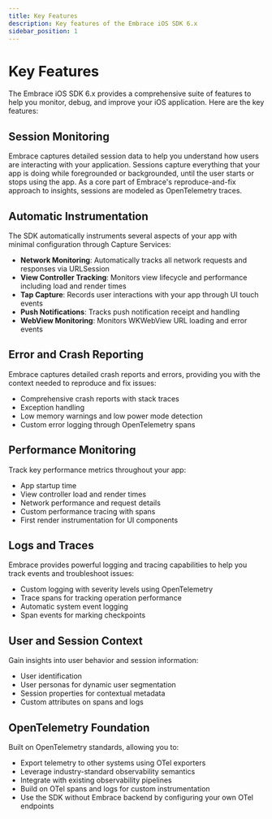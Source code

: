 ```yaml
---
title: Key Features
description: Key features of the Embrace iOS SDK 6.x
sidebar_position: 1
---
```


# Key Features

The Embrace iOS SDK 6.x provides a comprehensive suite of features to help you monitor, debug, and improve your iOS application. Here are the key features:

## Session Monitoring

Embrace captures detailed session data to help you understand how users are interacting with your application. Sessions capture everything that your app is doing while foregrounded or backgrounded, until the user starts or stops using the app. As a core part of Embrace's reproduce-and-fix approach to insights, sessions are modeled as OpenTelemetry traces.

## Automatic Instrumentation

The SDK automatically instruments several aspects of your app with minimal configuration through Capture Services:

- **Network Monitoring**: Automatically tracks all network requests and responses via URLSession
- **View Controller Tracking**: Monitors view lifecycle and performance including load and render times
- **Tap Capture**: Records user interactions with your app through UI touch events
- **Push Notifications**: Tracks push notification receipt and handling
- **WebView Monitoring**: Monitors WKWebView URL loading and error events

## Error and Crash Reporting

Embrace captures detailed crash reports and errors, providing you with the context needed to reproduce and fix issues:

- Comprehensive crash reports with stack traces
- Exception handling
- Low memory warnings and low power mode detection
- Custom error logging through OpenTelemetry spans

## Performance Monitoring

Track key performance metrics throughout your app:

- App startup time
- View controller load and render times
- Network performance and request details
- Custom performance tracing with spans
- First render instrumentation for UI components

## Logs and Traces

Embrace provides powerful logging and tracing capabilities to help you track events and troubleshoot issues:

- Custom logging with severity levels using OpenTelemetry
- Trace spans for tracking operation performance
- Automatic system event logging
- Span events for marking checkpoints

## User and Session Context

Gain insights into user behavior and session information:

- User identification
- User personas for dynamic user segmentation
- Session properties for contextual metadata
- Custom attributes on spans and logs

## OpenTelemetry Foundation

Built on OpenTelemetry standards, allowing you to:

- Export telemetry to other systems using OTel exporters
- Leverage industry-standard observability semantics
- Integrate with existing observability pipelines
- Build on OTel spans and logs for custom instrumentation
- Use the SDK without Embrace backend by configuring your own OTel endpoints
